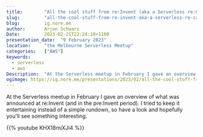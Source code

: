 ```yaml
---
title:        "All the cool stuff from re:Invent (aka a Serverless re:Cap)"
slug:         "all-the-cool-stuff-from-re-invent-aka-a-serverless-re-cap"
blog:         ig.nore.me
author:       Arjen Schwarz
Date:         2023-02-21T22:24:10+1100
presentation_date:  "9 February 2023"
location:     "the Melbourne Serverless Meetup"
categories:   ["AWS"]
keywords:
  - serverless
  - aws
Description:  "At the Serverless meetup in February I gave an overview of what was announced at re:Invent (and in the pre:Invent period). I tried to keep it entertaining instead of a simple rundown, so have a look and hopefully you'll see something interesting."
ogimage: https://ig.nore.me/presentations/2023/02/all-the-cool-stuff-from-re-invent-aka-a-serverless-re-cap/serverless-or-not.png
---
```


At the Serverless meetup in February I gave an overview of what was announced at re:Invent (and in the pre:Invent period). I tried to keep it entertaining instead of a simple rundown, so have a look and hopefully you'll see something interesting.

{{% youtube KHX18miXJi4 %}}
